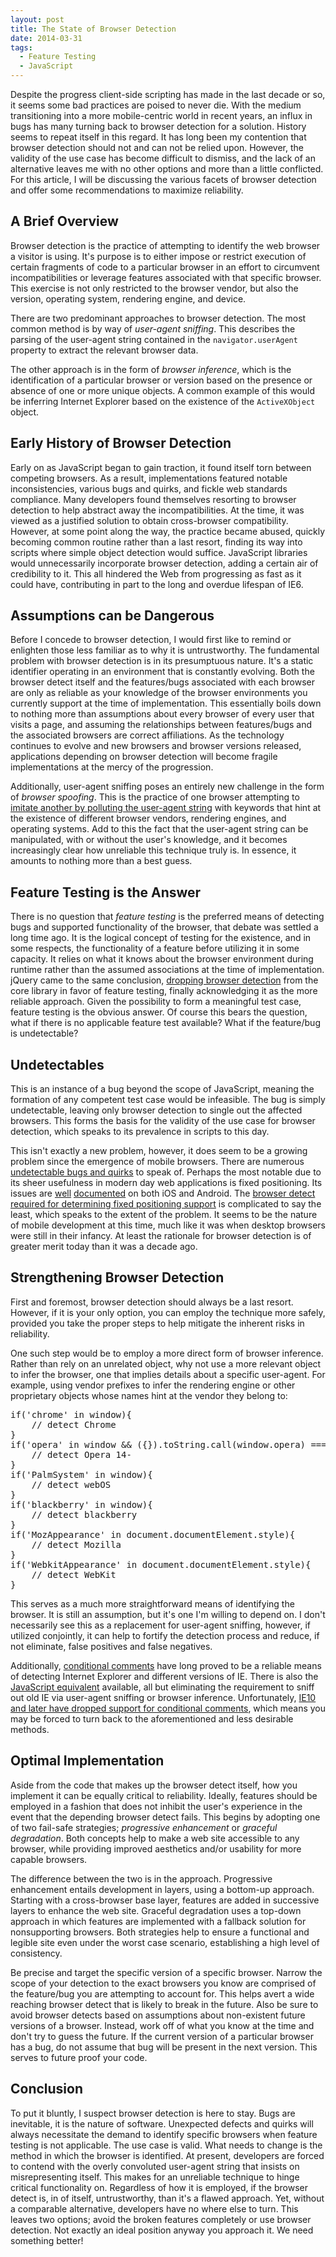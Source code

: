 ```yaml
---
layout: post
title: The State of Browser Detection
date: 2014-03-31
tags:
  - Feature Testing
  - JavaScript
---
```


Despite the progress client-side scripting has made in the last decade or so, it seems some bad practices are poised to never die. With the medium transitioning into a more mobile-centric world in recent years, an influx in bugs has many turning back to browser detection for a solution. History seems to repeat itself in this regard. It has long been my contention that browser detection should not and can not be relied upon. However, the validity of the use case has become difficult to dismiss, and the lack of an alternative leaves me with no other options and more than a little conflicted. For this article, I will be discussing the various facets of browser detection and offer some recommendations to maximize reliability.

## A Brief Overview

Browser detection is the practice of attempting to identify the web browser a visitor is using. It's purpose is to either impose or restrict execution of certain fragments of code to a particular browser in an effort to circumvent incompatibilities or leverage features associated with that specific browser. This exercise is not only restricted to the browser vendor, but also the version, operating system, rendering engine, and device. 

There are two predominant approaches to browser detection. The most common method is by way of _user-agent sniffing_. This describes the parsing of the user-agent string contained in the `navigator.userAgent` property to extract the relevant browser data.

The other approach is in the form of _browser inference_, which is the identification of a particular browser or version based on the presence or absence of one or more unique objects. A common example of this would be inferring Internet Explorer based on the existence of the `ActiveXObject` object.

## Early History of Browser Detection

Early on as JavaScript began to gain traction, it found itself torn between competing browsers. As a result, implementations featured notable inconsistencies, various bugs and quirks, and fickle web standards compliance. Many developers found themselves resorting to browser detection to help abstract away the incompatibilities. At the time, it was viewed as a justified solution to obtain cross-browser compatibility. However, at some point along the way, the practice became abused, quickly becoming common routine rather than a last resort, finding its way into scripts where simple object detection would suffice. JavaScript libraries would unnecessarily incorporate browser detection, adding a certain air of credibility to it. This all hindered the Web from progressing as fast as it could have, contributing in part to the long and overdue lifespan of IE6. 

## Assumptions can be Dangerous

Before I concede to browser detection, I would first like to remind or enlighten those less familiar as to why it is untrustworthy. The fundamental problem with browser detection is in its presumptuous nature. It's a static identifier operating in an environment that is constantly evolving. Both the browser detect itself and the features/bugs associated with each browser are only as reliable as your knowledge of the browser environments you currently support at the time of implementation. This essentially boils down to nothing more than assumptions about every browser of every user that visits a page, and assuming the relationships between features/bugs and the associated browsers are correct affiliations. As the technology continues to evolve and new browsers and browser versions released, applications depending on browser detection will become fragile implementations at the mercy of the progression. 

Additionally, user-agent sniffing poses an entirely new challenge in the form of _browser spoofing_. This is the practice of one browser attempting to [imitate another by polluting the user-agent string](http://webaim.org/blog/user-agent-string-history/) with keywords that hint at the existence of different browser vendors, rendering engines, and operating systems. Add to this the fact that the user-agent string can be manipulated, with or without the user's knowledge, and it becomes increasingly clear how unreliable this technique truly is. In essence, it amounts to nothing more than a best guess.

## Feature Testing is the Answer

There is no question that _feature testing_ is the preferred means of detecting bugs and supported functionality of the browser, that debate was settled a long time ago. It is the logical concept of testing for the existence, and in some respects, the functionality of a feature before utilizing it in some capacity. It relies on what it knows about the browser environment during runtime rather than the assumed associations at the time of implementation. jQuery came to the same conclusion, [dropping browser detection](http://blog.jquery.com/2009/01/14/jquery-1-3-released/) from the core library in favor of feature testing, finally acknowledging it as the more reliable approach. Given the possibility to form a meaningful test case, feature testing is the obvious answer. Of course this bears the question, what if there is no applicable feature test available? What if the feature/bug is undetectable?

## Undetectables

This is an instance of a bug beyond the scope of JavaScript, meaning the formation of any competent test case would be infeasible. The bug is simply undetectable, leaving only browser detection to single out the affected browsers. This forms the basis for the validity of the use case for browser detection, which speaks to its prevalence in scripts to this day.

This isn't exactly a new problem, however, it does seem to be a growing problem since the emergence of mobile browsers. There are numerous [undetectable bugs and quirks](https://github.com/Modernizr/Modernizr/wiki/Undetectables) to speak of. Perhaps the most notable due to its sheer usefulness in modern day web applications is fixed positioning. Its issues are [well](http://remysharp.com/2012/05/24/issues-with-position-fixed-scrolling-on-ios/) [documented](http://bradfrostweb.com/blog/mobile/fixed-position/) on both iOS and Android. The [browser detect required for determining fixed positioning support](https://github.com/jquery/jquery-mobile/blob/f6d4e37fb22f9d5c7393b4ee98eb9ca1c836ebcf/js/support.js#L143-L173) is complicated to say the least, which speaks to the extent of the problem. It seems to be the nature of mobile development at this time, much like it was when desktop browsers were still in their infancy. At least the rationale for browser detection is of greater merit today than it was a decade ago.

## Strengthening Browser Detection

First and foremost, browser detection should always be a last resort. However, if it is your only option, you can employ the technique more safely, provided you take the proper steps to help mitigate the inherent risks in reliability.

One such step would be to employ a more direct form of browser inference. Rather than rely on an unrelated object, why not use a more relevant object to infer the browser, one that implies details about a specific user-agent. For example, using vendor prefixes to infer the rendering engine or other proprietary objects whose names hint at the vendor they belong to:

<div class="code-block">
  <pre class="prettyprint lang-javascript">
if('chrome' in window){
    // detect Chrome
}
if('opera' in window && ({}).toString.call(window.opera) === '[object Opera]'){
    // detect Opera 14-
}
if('PalmSystem' in window){
    // detect webOS
}
if('blackberry' in window){
    // detect blackberry
}
if('MozAppearance' in document.documentElement.style){
    // detect Mozilla
}
if('WebkitAppearance' in document.documentElement.style){
    // detect WebKit
}
</pre>
</div>

This serves as a much more straightforward means of identifying the browser. It is still an assumption, but it's one I'm willing to depend on. I don't necessarily see this as a replacement for user-agent sniffing, however, if utilized conjointly, it can help to fortify the detection process and reduce, if not eliminate, false positives and false negatives. 

Additionally, [conditional comments](http://msdn.microsoft.com/en-us/library/ms537512.ASPX) have long proved to be a reliable means of detecting Internet Explorer and different versions of IE. There is also the [JavaScript equivalent](https://gist.github.com/scottjehl/358029) available, all but eliminating the requirement to sniff out old IE via user-agent sniffing or browser inference. Unfortunately, [IE10 and later have dropped support for conditional comments](http://msdn.microsoft.com/en-us/library/ie/hh801214(v=vs.85).aspx), which means you may be forced to turn back to the aforementioned and less desirable methods. 

## Optimal Implementation

Aside from the code that makes up the browser detect itself, how you implement it can be equally critical to reliability. Ideally, features should be employed in a fashion that does not inhibit the user's experience in the event that the depending browser detect fails. This begins by adopting one of two fail-safe strategies; _progressive enhancement_ or _graceful degradation_. Both concepts help to make a web site accessible to any browser, while providing improved aesthetics and/or usability for more capable browsers. 

The difference between the two is in the approach. Progressive enhancement entails development in layers, using a bottom-up approach. Starting with a cross-browser base layer, features are added in successive layers to enhance the web site. Graceful degradation uses a top-down approach in which features are implemented with a fallback solution for nonsupporting browsers. Both strategies help to ensure a functional and legible site even under the worst case scenario, establishing a high level of consistency.

Be precise and target the specific version of a specific browser. Narrow the scope of your detection to the exact browsers you know are comprised of the feature/bug you are attempting to account for. This helps avert a wide reaching browser detect that is likely to break in the future. Also be sure to avoid browser detects based on assumptions about non-existent future versions of a browser. Instead, work off of what you know at the time and don't try to guess the future. If the current version of a particular browser has a bug, do not assume that bug will be present in the next version. This serves to future proof your code. 

## Conclusion

To put it bluntly, I suspect browser detection is here to stay. Bugs are inevitable, it is the nature of software. Unexpected defects and quirks will always necessitate the demand to identify specific browsers when feature testing is not applicable. The use case is valid. What needs to change is the method in which the browser is identified. At present, developers are forced to contend with the overly convoluted user-agent string that insists on misrepresenting itself. This makes for an unreliable technique to hinge critical functionality on. Regardless of how it is employed, if the browser detect is, in of itself, untrustworthy, than it's a flawed approach. Yet, without a comparable alternative, developers have no where else to turn. This leaves two options; avoid the broken features completely or use browser detection. Not exactly an ideal position anyway you approach it. We need something better!